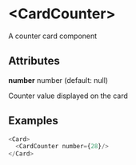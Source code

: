 # &lt;CardCounter&gt;

A counter card component

## Attributes

**number** number \(default: null\)

Counter value displayed on the card

## Examples

```js
<Card>
  <CardCounter number={28}/>
</Card>
```
